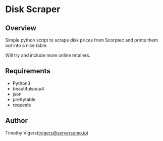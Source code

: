 # Disk Scraper

## Overview

Simple python script to scrape disk prices from Scorptec and prints them out into a nice table.

Will try and include more online retailers.

## Requirements

* Python3
* beautifulsoup4
* json
* prettytable
* requests

## Author

Timothy Vigers(tvigers@serversumo.io)
